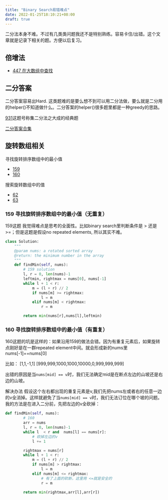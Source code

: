 ```yaml
---
title: "Binary Search易错难点"
date: 2022-01-25T18:10:21+08:00
draft: true
---
```


二分法本身不难。不过有几类类问题我还不是特别熟练。容易卡住/出错。这个文章就是记录下相关的题。方便以后复习。

## 倍增法
* [447  在大数组中查找](https://www.lintcode.com/problem/447/note)

##  二分答案
二分答案容易出Hard. 这类题难的是要么想不到可以用二分法做，要么就是二分用的helper()不知道做什么。二分答案的helper()很多题里都是一种greedy的思路。

[931](https://www.lintcode.com/problem/931/)这题号称集二分法之大成的经典题

[二分答案合集](https://www.lintcode.com/problem-tag/419/)





##  旋转数组相关
 寻找旋转排序数组中的最小值
* [159](https://www.lintcode.com/problem/159/)
* [160](https://www.lintcode.com/problem/160/)

搜索旋转数组中的值
* [62](https://www.lintcode.com/problem/62/)
* [63](https://www.lintcode.com/problem/63/description)


### 159 寻找旋转排序数组中的最小值（无重复）
159这题 我觉得难点是思考的全面性。比如binary search里判断条件是 > 还是 >=；但是这题是假设no repeated elements, 所以其实不难。


```python
class Solution:
    """
    @param nums: a rotated sorted array
    @return: the minimum number in the array
    """
    def findMin(self, nums):
        # 159 solution
        l, r = 0, len(nums)-1
        leftmin, rightmax = nums[0], nums[-1]
        while l + 1 < r:
            m = (l + r) // 2
            if nums[m] >= rightmax:
                l = m
            elif nums[m] < rightmax:
                r = m

        return min(nums[r],nums[l],leftmin)

```

### 160 寻找旋转排序数组中的最小值（有重复）
160这题的坑是这样的：如果沿用159的做法会错。因为有重复元素后，如果旋转点刚好是在一群repeated element中间。就会形成新的nums里nums[-1]==nums[0]

比如：
[1,1,-1,1]
[999,999,1000,1000,10000,0,999,999,999]

出错的原因是当```nums[mid] == v```时，我们无法确定mid是在断点左边的山坡还是右边的山坡。

解决办法
假设这个左右都出现的重复元素是v,我们先把nums左或者右的任意一边的v全消掉。这样就避免了当```nums[mid] == v```时，我们无法订位在哪个坡的问题。
我的方法是在进入二分前，先把左边的v全砍掉：

```python
def findMin(self, nums):
        # 160
        arr = nums
        l, r = 0, len(nums)-1
        while l  < r and  nums[l] == nums[r]:
            # 砍掉左边的v
            l += 1

        rightmax = nums[r]
        while l + 1 < r:
            m = (l + r) // 2
            if nums[m] > rightmax:
                l = m
            elif nums[m] <= rightmax:
                # 有了上面的砍断，这里用 <=就是安全的
                r = m

        return min(rightmax,arr[l],arr[r])
```

